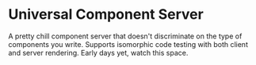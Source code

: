 # Universal Component Server

A pretty chill component server that doesn't discriminate on the type of
components you write. Supports isomorphic code testing with both client and
server rendering. Early days yet, watch this space.
